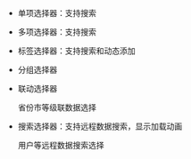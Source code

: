 - 单项选择器：支持搜索
- 多项选择器：支持搜索
- 标签选择器：支持搜索和动态添加
- 分组选择器
- 联动选择器

    省份市等级联数据选择

- 搜索选择器：支持远程数据搜索，显示加载动画

    用户等远程数据搜索选择
